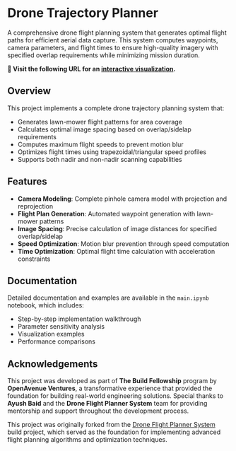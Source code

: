 # Drone Trajectory Planner

A comprehensive drone flight planning system that generates optimal flight paths for efficient aerial data capture. This system computes waypoints, camera parameters, and flight times to ensure high-quality imagery with specified overlap requirements while minimizing mission duration.

**🚀 Visit the following URL for an [interactive visualization](https://drone-path-planner.vercel.app/).**

## Overview

This project implements a complete drone trajectory planning system that:
- Generates lawn-mower flight patterns for area coverage
- Calculates optimal image spacing based on overlap/sidelap requirements
- Computes maximum flight speeds to prevent motion blur
- Optimizes flight times using trapezoidal/triangular speed profiles
- Supports both nadir and non-nadir scanning capabilities

## Features
- **Camera Modeling**: Complete pinhole camera model with projection and reprojection
- **Flight Plan Generation**: Automated waypoint generation with lawn-mower patterns
- **Image Spacing**: Precise calculation of image distances for specified overlap/sidelap
- **Speed Optimization**: Motion blur prevention through speed computation
- **Time Optimization**: Optimal flight time calculation with acceleration constraints

## Documentation

Detailed documentation and examples are available in the `main.ipynb` notebook, which includes:
- Step-by-step implementation walkthrough
- Parameter sensitivity analysis
- Visualization examples
- Performance comparisons

## Acknowledgements

This project was developed as part of **The Build Fellowship** program by **OpenAvenue Ventures**, a transformative experience that provided the foundation for building real-world engineering solutions. Special thanks to **Ayush Baid** and the **Drone Flight Planner System** team for providing mentorship and support throughout the development process.

This project was originally forked from the [Drone Flight Planner System](https://hub.buildfellowship.com/projects/drone-flight-planner-system-flight-path-for-efficient-data-capture) build project, which served as the foundation for implementing advanced flight planning algorithms and optimization techniques.

